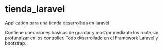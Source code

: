 # tienda_laravel
Application  para una tienda desarrollada en laravel

Contiene operaciones basicas de guardar y mostrar mediante los route sin profundizar en los controller. Todo desarrollado en el Framework Laravel y bootstrap.
